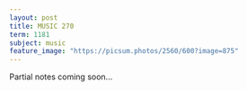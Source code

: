 ```yaml
---
layout: post
title: MUSIC 270
term: 1181
subject: music
feature_image: "https://picsum.photos/2560/600?image=875"
---
```


Partial notes coming soon...
